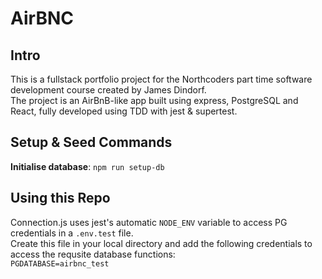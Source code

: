 # AirBNC

## **Intro**
This is a fullstack portfolio project for the Northcoders part time software development course created by James Dindorf.<br>
The project is an AirBnB-like app built using express, PostgreSQL and React, fully developed using TDD with jest & supertest.
## **Setup & Seed Commands**
**Initialise database**: `npm run setup-db`<br>
## **Using this Repo**
Connection.js uses jest's automatic `NODE_ENV` variable to access PG credentials in a `.env.test` file.<br>
Create this file in your local directory and add the following credentials to access the requsite database functions:<br>
`PGDATABASE=airbnc_test`

